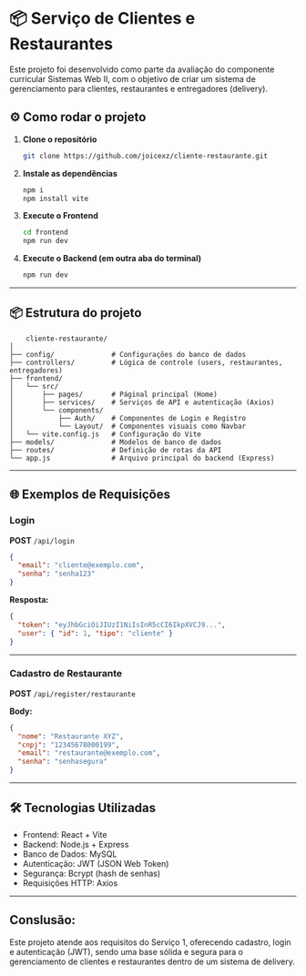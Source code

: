 
# 📦 Serviço de Clientes e Restaurantes

Este projeto foi desenvolvido como parte da avaliação do componente curricular Sistemas Web II, com o objetivo de criar um sistema de gerenciamento para clientes, restaurantes e entregadores (delivery).

## ⚙️ Como rodar o projeto

1. **Clone o repositório**
   ```bash
   git clone https://github.com/joicexz/cliente-restaurante.git
   ```

2. **Instale as dependências**
   ```bash
   npm i
   npm install vite
   ```

4. **Execute o Frontend**
   ```bash
   cd frontend
   npm run dev
   ```

5. **Execute o Backend (em outra aba do terminal)**
   ```bash
   npm run dev
   ```

---

## 📦 Estrutura do projeto

```
    cliente-restaurante/
│
├── config/              # Configurações do banco de dados
├── controllers/         # Lógica de controle (users, restaurantes, entregadores)
├── frontend/
│   └── src/
│       ├── pages/       # Páginal principal (Home)
│       ├── services/    # Serviços de API e autenticação (Axios)
│       └── components/  
│           ├── Auth/    # Componentes de Login e Registro
│           └── Layout/  # Componentes visuais como Navbar
│   └── vite.config.js   # Configuração do Vite
├── models/              # Modelos de banco de dados
├── routes/              # Definição de rotas da API
└── app.js               # Arquivo principal do backend (Express)

```

---

## 🌐 Exemplos de Requisições

###  Login

**POST** `/api/login`

```json
{
  "email": "cliente@exemplo.com",
  "senha": "senha123"
}
```

**Resposta:**
```json
{
  "token": "eyJhbGciOiJIUzI1NiIsInR5cCI6IkpXVCJ9...",
  "user": { "id": 1, "tipo": "cliente" }
}
```

---

### Cadastro de Restaurante

**POST** `/api/register/restaurante`

**Body:**
```json
{
  "nome": "Restaurante XYZ",
  "cnpj": "12345678000199",
  "email": "restaurante@exemplo.com",
  "senha": "senhasegura"
}
```

---

## 🛠 Tecnologias Utilizadas

- Frontend: React + Vite
- Backend: Node.js + Express
- Banco de Dados: MySQL
- Autenticação: JWT (JSON Web Token) 
- Segurança: Bcrypt (hash de senhas)
- Requisições HTTP: Axios

---

## Conslusão:
Este projeto atende aos requisitos do Serviço 1, oferecendo cadastro, login e autenticação (JWT), sendo uma base sólida e segura para o gerenciamento de clientes e restaurantes dentro de um sistema de delivery.